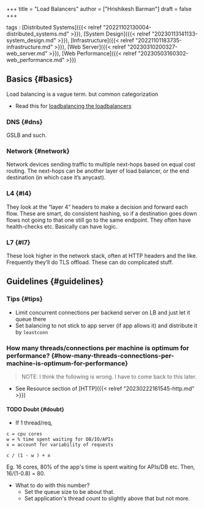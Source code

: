 +++
title = "Load Balancers"
author = ["Hrishikesh Barman"]
draft = false
+++

tags
: [Distributed Systems]({{< relref "20221102130004-distributed_systems.md" >}}), [System Design]({{< relref "20230113141133-system_design.md" >}}), [Infrastructure]({{< relref "20221101183735-infrastructure.md" >}}), [Web Server]({{< relref "20230310200327-web_server.md" >}}), [Web Performance]({{< relref "20230503160302-web_performance.md" >}})


## Basics {#basics}

Load balancing is a vague term. but common categorization

-   Read this for [loadbalancing the loadbalancers](https://www.reddit.com/r/networking/comments/yhpfz4/how_do_you_load_balance_load_balancers/)


### DNS {#dns}

GSLB and such.


### Network {#network}

Network devices sending traffic to multiple next-hops based on equal cost routing. The next-hops can be another layer of load balancer, or the end destination (in which case it’s anycast).


### L4 {#l4}

They look at the “layer 4” headers to make a decision and forward each flow. These are smart, do consistent hashing, so if a destination goes down flows not going to that one still go to the same endpoint. They often have health-checks etc. Basically can have logic.


### L7 {#l7}

These look higher in the network stack, often at HTTP headers and the like. Frequently they’ll do TLS offload. These can do complicated stuff.


## Guidelines {#guidelines}


### Tips {#tips}

-   Limit concurrent connections per backend server on LB and just let it queue there
-   Set balancing to not stick to app server (if app allows it) and distribute it by `leastconn`


### How many threads/connections per machine is optimum for performance? {#how-many-threads-connections-per-machine-is-optimum-for-performance}

<div class="warning small-text">

> NOTE: I think the following is wrong.  I have to come back to this later.
</div>

-   See Resource section of [HTTP]({{< relref "20230222161545-http.md" >}})


#### <span class="org-todo todo TODO">TODO</span> Doubt {#doubt}

-   If 1 thread/req,

<!--listend-->

```text
c = cpu cores
w = % time spent waiting for DB/IO/APIs
x = account for variability of requests

c / (1 - w ) + x
```

Eg. 16 cores, 80% of the app's time is spent waiting for APIs/DB etc. Then, 16/(1-0.8) = 80.

-   What to do with this number?
    -   Set the queue size to be about that.
    -   Set application's thread count to slightly above that but not more.
